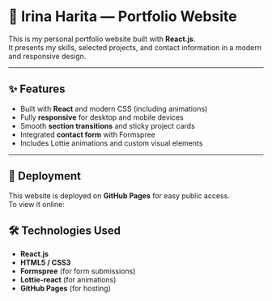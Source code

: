 # 🌸 Irina Harita — Portfolio Website

This is my personal portfolio website built with **React.js**.  
It presents my skills, selected projects, and contact information in a modern and responsive design.

---

## ✨ Features

- Built with **React** and modern CSS (including animations)
- Fully **responsive** for desktop and mobile devices
- Smooth **section transitions** and sticky project cards
- Integrated **contact form** with Formspree
- Includes Lottie animations and custom visual elements

---

## 🚀 Deployment

This website is deployed on **GitHub Pages** for easy public access.  
To view it online:

## 🛠️ Technologies Used

- **React.js**
- **HTML5 / CSS3**
- **Formspree** (for form submissions)
- **Lottie-react** (for animations)
- **GitHub Pages** (for hosting)
